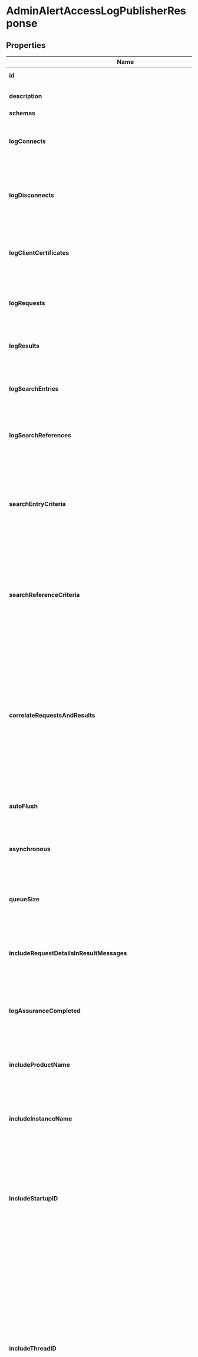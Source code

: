 

# AdminAlertAccessLogPublisherResponse


## Properties

| Name | Type | Description | Notes |
|------------ | ------------- | ------------- | -------------|
|**id** | **String** | Name of the Log Publisher |  |
|**description** | **String** | A description for this Log Publisher |  [optional] |
|**schemas** | **List&lt;EnumadminAlertAccessLogPublisherSchemaUrn&gt;** |  |  |
|**logConnects** | **Boolean** | Indicates whether to log information about connections established to the server. |  [optional] |
|**logDisconnects** | **Boolean** | Indicates whether to log information about connections that have been closed by the client or terminated by the server. |  [optional] |
|**logClientCertificates** | **Boolean** | Indicates whether to log information about any client certificates presented to the server. |  [optional] |
|**logRequests** | **Boolean** | Indicates whether to log information about requests received from clients. |  [optional] |
|**logResults** | **Boolean** | Indicates whether to log information about the results of client requests. |  [optional] |
|**logSearchEntries** | **Boolean** | Indicates whether to log information about search result entries sent to the client. |  [optional] |
|**logSearchReferences** | **Boolean** | Indicates whether to log information about search result references sent to the client. |  [optional] |
|**searchEntryCriteria** | **String** | Specifies a set of search entry criteria that must match the associated search result entry in order for that it to be logged by this Admin Alert Access Log Publisher. |  [optional] |
|**searchReferenceCriteria** | **String** | Specifies a set of search reference criteria that must match the associated search result reference in order for that it to be logged by this Admin Alert Access Log Publisher. |  [optional] |
|**correlateRequestsAndResults** | **Boolean** | Indicates whether to automatically log result messages for any operation in which the corresponding request was logged. In such cases, the result, entry, and reference criteria will be ignored, although the log-responses, log-search-entries, and log-search-references properties will be honored. |  [optional] |
|**autoFlush** | **Boolean** | Specifies whether to flush the writer after every log record. |  [optional] |
|**asynchronous** | **Boolean** | Indicates whether the Admin Alert Access Log Publisher will publish records asynchronously. |  |
|**queueSize** | **Integer** | The maximum number of log records that can be stored in the asynchronous queue. |  [optional] |
|**includeRequestDetailsInResultMessages** | **Boolean** | Indicates whether log messages for operation results should include information about both the request and the result. |  [optional] |
|**logAssuranceCompleted** | **Boolean** | Indicates whether to log information about the result of replication assurance processing. |  [optional] |
|**includeProductName** | **Boolean** | Indicates whether log messages should include the product name for the Directory Server. |  [optional] |
|**includeInstanceName** | **Boolean** | Indicates whether log messages should include the instance name for the Directory Server. |  [optional] |
|**includeStartupID** | **Boolean** | Indicates whether log messages should include the startup ID for the Directory Server, which is a value assigned to the server instance at startup and may be used to identify when the server has been restarted. |  [optional] |
|**includeThreadID** | **Boolean** | Indicates whether log messages should include the thread ID for the Directory Server in each log message. This ID can be used to correlate log messages from the same thread within a single log as well as generated by the same thread across different types of log files. More information about the thread with a specific ID can be obtained using the cn&#x3D;JVM Stack Trace,cn&#x3D;monitor entry. |  [optional] |
|**includeRequesterDN** | **Boolean** | Indicates whether log messages for operation requests should include the DN of the authenticated user for the client connection on which the operation was requested. |  [optional] |
|**includeRequesterIPAddress** | **Boolean** | Indicates whether log messages for operation requests should include the IP address of the client that requested the operation. |  [optional] |
|**includeRequestDetailsInSearchEntryMessages** | **Boolean** | Indicates whether log messages for search result entries should include information about the associated search request. |  [optional] |
|**includeRequestDetailsInSearchReferenceMessages** | **Boolean** | Indicates whether log messages for search result references should include information about the associated search request. |  [optional] |
|**includeRequestDetailsInIntermediateResponseMessages** | **Boolean** | Indicates whether log messages for intermediate responses should include information about the associated operation request. |  [optional] |
|**includeResultCodeNames** | **Boolean** | Indicates whether result log messages should include human-readable names for result codes in addition to their numeric values. |  [optional] |
|**includeExtendedSearchRequestDetails** | **Boolean** | Indicates whether log messages for search requests should include extended information from the request, including the requested size limit, time limit, alias dereferencing behavior, and types only behavior. |  [optional] |
|**includeAddAttributeNames** | **Boolean** | Indicates whether log messages for add requests should include a list of the names of the attributes included in the entry to add. |  [optional] |
|**includeModifyAttributeNames** | **Boolean** | Indicates whether log messages for modify requests should include a list of the names of the attributes to be modified. |  [optional] |
|**includeSearchEntryAttributeNames** | **Boolean** | Indicates whether log messages for search result entries should include a list of the names of the attributes included in the entry that was returned. |  [optional] |
|**includeRequestControls** | **Boolean** | Indicates whether log messages for operation requests should include a list of the OIDs of any controls included in the request. |  [optional] |
|**includeResponseControls** | **Boolean** | Indicates whether log messages for operation results should include a list of the OIDs of any controls included in the result. |  [optional] |
|**includeReplicationChangeID** | **Boolean** | Indicates whether to log information about the replication change ID. |  [optional] |
|**generifyMessageStringsWhenPossible** | **Boolean** | Indicates whether to use generified version of certain message strings, including diagnostic messages, additional information messages, authentication failure reasons, and disconnect messages. Generified versions of those strings may use placeholders (like %s for a string or %d for an integer) rather than the version of the string with those placeholders replaced with specific values. |  [optional] |
|**maxStringLength** | **Integer** | Specifies the maximum number of characters that may be included in any string in a log message before that string is truncated and replaced with a placeholder indicating the number of characters that were omitted. This can help prevent extremely long log messages from being written. |  [optional] |
|**logFieldBehavior** | **String** | The behavior to use for determining which fields to log and whether to transform the values of those fields in any way. |  [optional] |
|**logSecurityNegotiation** | **Boolean** | Indicates whether to log information about the result of any security negotiation (e.g., SSL handshake) processing that has been performed. |  [optional] |
|**logIntermediateResponses** | **Boolean** | Indicates whether to log information about intermediate responses sent to the client. |  [optional] |
|**suppressInternalOperations** | **Boolean** | Indicates whether internal operations (for example, operations that are initiated by plugins) should be logged along with the operations that are requested by users. |  [optional] |
|**suppressReplicationOperations** | **Boolean** | Indicates whether access messages that are generated by replication operations should be suppressed. |  [optional] |
|**connectionCriteria** | **String** | Specifies a set of connection criteria that must match the associated client connection in order for a connect, disconnect, request, or result message to be logged. |  [optional] |
|**requestCriteria** | **String** | Specifies a set of request criteria that must match the associated operation request in order for a request or result to be logged by this Access Log Publisher. |  [optional] |
|**resultCriteria** | **String** | Specifies a set of result criteria that must match the associated operation result in order for that result to be logged by this Access Log Publisher. |  [optional] |
|**enabled** | **Boolean** | Indicates whether the Log Publisher is enabled for use. |  |
|**loggingErrorBehavior** | **EnumlogPublisherLoggingErrorBehaviorProp** |  |  [optional] |
|**meta** | [**MetaMeta**](MetaMeta.md) |  |  [optional] |
|**urnColonPingidentityColonSchemasColonConfigurationColonMessagesColon20** | [**MetaUrnPingidentitySchemasConfigurationMessages20**](MetaUrnPingidentitySchemasConfigurationMessages20.md) |  |  [optional] |



